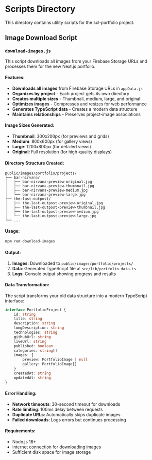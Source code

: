 # Scripts Directory

This directory contains utility scripts for the scl-portfolio project.

## Image Download Script

### `download-images.js`

This script downloads all images from your Firebase Storage URLs and processes them for the new Next.js portfolio.

#### Features:

- **Downloads all images** from Firebase Storage URLs in `appData.js`
- **Organizes by project** - Each project gets its own directory
- **Creates multiple sizes** - Thumbnail, medium, large, and original
- **Optimizes images** - Compresses and resizes for web performance
- **Generates TypeScript data** - Creates a modern data structure
- **Maintains relationships** - Preserves project-image associations

#### Image Sizes Generated:

- **Thumbnail**: 300x200px (for previews and grids)
- **Medium**: 800x600px (for gallery views)
- **Large**: 1200x800px (for detailed views)
- **Original**: Full resolution (for high-quality displays)

#### Directory Structure Created:

```
public/images/portfolio/projects/
├── bar-nirvana/
│   ├── bar-nirvana-preview-original.jpg
│   ├── bar-nirvana-preview-thumbnail.jpg
│   ├── bar-nirvana-preview-medium.jpg
│   └── bar-nirvana-preview-large.jpg
├── the-last-outpost/
│   ├── the-last-outpost-preview-original.jpg
│   ├── the-last-outpost-preview-thumbnail.jpg
│   ├── the-last-outpost-preview-medium.jpg
│   └── the-last-outpost-preview-large.jpg
└── ...
```

#### Usage:

```bash
npm run download-images
```

#### Output:

1. **Images**: Downloaded to `public/images/portfolio/projects/`
2. **Data**: Generated TypeScript file at `src/lib/portfolio-data.ts`
3. **Logs**: Console output showing progress and results

#### Data Transformation:

The script transforms your old data structure into a modern TypeScript interface:

```typescript
interface PortfolioProject {
    id: string
    title: string
    description: string
    longDescription: string
    technologies: string
    githubUrl: string
    liveUrl: string
    published: boolean
    categories: string[]
    images: {
        preview: PortfolioImage | null
        gallery: PortfolioImage[]
    }
    createdAt: string
    updatedAt: string
}
```

#### Error Handling:

- **Network timeouts**: 30-second timeout for downloads
- **Rate limiting**: 100ms delay between requests
- **Duplicate URLs**: Automatically skips duplicate images
- **Failed downloads**: Logs errors but continues processing

#### Requirements:

- Node.js 18+
- Internet connection for downloading images
- Sufficient disk space for image storage

